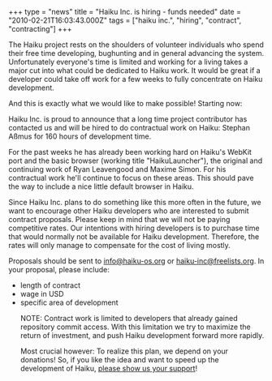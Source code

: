 +++
type = "news"
title = "Haiku Inc. is hiring - funds needed"
date = "2010-02-21T16:03:43.000Z"
tags = ["haiku inc.", "hiring", "contract", "contracting"]
+++

<p>The Haiku project rests on the shoulders of volunteer individuals who spend their free time developing, bughunting and in general advancing the system. Unfortunately everyone's time is limited and working for a living takes a major cut into what could be dedicated to Haiku work. It would be great if a developer could take off work for a few weeks to fully concentrate on Haiku development.</p>

<p>And this is exactly what we would like to make possible! Starting now:</p>
<!--break-->
<p>Haiku Inc. is proud to announce that a long time project contributor has contacted us and will be hired to do contractual work on Haiku: Stephan Aßmus for 160 hours of development time.</p>

<p>For the past weeks he has already been working hard on Haiku's WebKit port and the basic browser (working title "HaikuLauncher"), the original and continuing work of Ryan Leavengood and Maxime Simon. For his contractual work he'll continue to focus on these areas. This should pave the way to include a nice little default browser in Haiku.</p>

<p>Since Haiku Inc. plans to do something like this more often in the future, we want to encourage other Haiku developers who are interested to submit contract proposals. Please keep in mind that we will not be paying competitive rates. Our intentions with hiring developers is to purchase time that would normally not be available for Haiku development. Therefore, the rates will only manage to compensate for the cost of living mostly.</p>

<p>Proposals should be sent to <a href="mailto:info@haiku-os.org">info@haiku-os.org</a> or <a href="mailto:haiku-inc@freelists.org">haiku-inc@freelists.org</a>. In your proposal, please include:</p>
<ul>
<li>length of contract</li>
<li>wage in USD</li>
<li>specific area of development</li>

<p>NOTE: Contract work is limited to developers that already gained repository commit access. With this limitation we try to maximize the return of investment, and push Haiku development forward more rapidly.</p>

<p>Most crucial however: To realize this plan, we depend on your donations! So, if you like the idea and want to speed up the development of Haiku, <a href="/community/donating_to_haiku">please show us your support</a>!</p>
